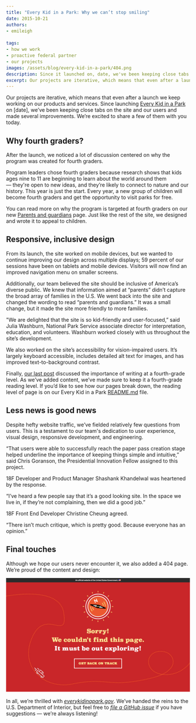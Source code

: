 ```yaml
---
title: "Every Kid in a Park: Why we can’t stop smiling"
date: 2015-10-21
authors:
- emileigh

tags:
- how we work
- proactive federal partner
- our projects
images: /assets/blog/every-kid-in-a-park/404.png
description: Since it launched on, date, we've been keeping close tabs on EKIP and our users and making incremental improvements.
excerpt: Our projects are iterative, which means that even after a launch we keep working on our products and services. We’ve been keeping close tabs on Every Kid in a Park, since it launched on [insert date]. We’ve been keeping close tabs on our users and making improvements. We’re excited to share a few of them with you today.
---
```


Our projects are iterative, which means that even after a launch we keep
working on our products and services. Since launching [Every Kid in a Park](https://everykidinapark.gov/) on [date], we’ve been keeping close tabs on the site and our users and made several improvements. We’re excited to share a few of them with
you today.

Why fourth graders?
-------------------

After the launch, we noticed a lot of discussion centered on why the
program was created for fourth graders.

Program leaders chose fourth graders because research shows that kids
ages nine to 11 are beginning to learn about the world around
them — they're open to new ideas, and they’re likely to connect to nature
and our history. This year is just the start. Every year, a new group of
children will become fourth graders and get the opportunity to visit
parks for free.

You can read more on why the program is targeted at fourth graders on
our new [Parents and guardians](https://everykidinapark.gov/parents/)
page. Just like the rest of the site, we designed and wrote it to appeal
to children.

Responsive, inclusive design
----------------------------

From its launch, the site worked on mobile devices, but we wanted to
continue improving our design across multiple displays; 59 percent of
our sessions have been on tablets and mobile devices. Visitors will now
find an improved navigation menu on smaller screens.

Additionally, our team believed the site should be inclusive of
America’s diverse public. We knew that information aimed at “parents”
didn’t capture the broad array of families in the U.S. We went back into
the site and changed the wording to read “parents and guardians.” It was
a small change, but it made the site more friendly to more families.

"We are delighted that the site is so kid-friendly and user-focused,”
said Julia Washburn, National Park Service associate director for
interpretation, education, and volunteers. Washburn worked closely with
us throughout the site’s development.

We also worked on the site’s accessibility for vision-impaired users.
It’s largely keyboard accessible, includes detailed alt text for images,
and has improved text-to-background contrast.

Finally, [our last
post](https://18f.gsa.gov/2015/09/03/every-kid-in-a-park/) discussed the
importance of writing at a fourth-grade level. As we’ve added content,
we’ve made sure to keep it a fourth-grade reading level. If you’d like
to see how our pages break down, the reading level of page is on our
Every Kid in a Park
[README.md](https://github.com/18F/ekip-api/blob/master/README.md) file.

Less news is good news
----------------------

Despite hefty website traffic, we’ve fielded relatively few questions
from users. This is a testament to our team's dedication to
user experience, visual design, responsive development, and engineering.

“That users were able to successfully reach the paper pass creation
stage helped underline the importance of keeping things simple and
intuitive,” said Chris Goranson, the Presidential Innovation Fellow
assigned to this project.

18F Developer and Product Manager Shashank Khandelwal was heartened by
the response.

“I’ve heard a few people say that it’s a good looking site. In the space
we live in, if they’re not complaining, then we did a good job.”

18F Front End Developer Christine Cheung agreed.

“There isn’t much critique, which is pretty good. Because everyone has
an opinion.”

Final touches
-------------

Although we hope our users never encounter it, we also added a 404 page.
We’re proud of the content and design:

![The Every Kid in a Park 404 page.](/assets/blog/every-kid-in-a-park/404.png)

In all, we’re thrilled with
[*everykidinapark.gov*](http://everykidinapark.gov). We’ve handed the
reins to the U.S. Department of Interior, but feel free to [*file a
GitHub issue*](https://github.com/18F/ekip-api/issues) if you have
suggestions — we’re always listening!
